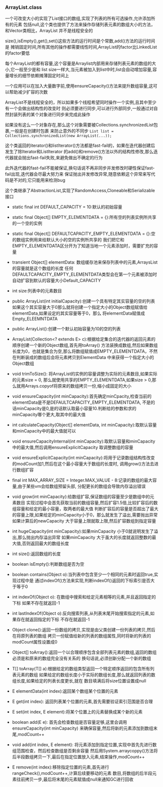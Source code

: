 ### ArrayList.class
一个可改变大小的实现了List接口的数组,实现了列表的所有可选操作,允许添加所有的元素
包括null,这个类也提供了方法来操作存储列表元素的数组大小的方法，和Vector类相比，ArrayList
并不是线程安全的

size(),isEmpty(),get(),set()这些方法的运行时间是个常数,add()方法的运行时间是
摊销固定时间,所有其他的操作都需要线性时间,ArrayList的factor比LinkedList的factor要低

每个ArrayList的都有容量,这个容量是Arraylist内部用来存储列表元素的数组的大小,它一般至少是和
list size一样大,当元素被加入到list中时,list会自动增加容量,容量增长的细节依赖摊薄固定时间上

一个应用可以在加入大量数字前,使用ensureCapacity()方法来提升数组容量,这可以帮助减少扩容的次数

ArrayList不是线程安全的，所以如果多个线程希望同时操作一个实例,且其中至少有一个会做出结构性的改变时
则必须要进行同步,可以进行外部同步,一般通过对自然封装列表的某个对象进行同步来完成此操作

如果没有这么一个对象存在,那么这个对象需要被Collections.synchronizedList包裹,一般是在创建时包裹
来防止意外的不同步 `List list = Collections.synchronizedList(new ArrayList(...));`

这个类返回的iterator()和listIterator()方法都是fast-fail的，如果在迭代器创建后发生了除Iterator和ListIterator
的add()和remove()方法以外的结构性修改,那么迭代器就会抛出fast-fail失败,来避免做出不确定的行为

此外迭代器的fast-fail不能被保证,换句话说不再非同步并发修改时硬性保证fast-fail出现,迭代器会尽最大努力来
保证抛出并发修改异常,随意依赖这个异常来写代码是不对的,它只能用来检测bug

这个类继承了AbstractionList,实现了RandomAccess,Cloneable和Serializable接口

* static final int DEFAULT_CAPACITY = 10:默认的初始容量

* static final Object[] EMPTY_ELEMENTDATA = {}:所有空的列表实例所共享的一个空的实例

* static final Object[] DEFAULTCAPACITY_EMPTY_ELEMENTDATA = {}:空的数组实例用来给默认大小的空的实例所共享的
我们把它和EMPTY_ELEMENTDATA区分开为了知道当地一个元素添加时，需要扩充的容量

* transient Object[] elementData: 数组缓存池来保存列表中的元素,ArraysList的容量就是这个数组的长度
任何DEFAULTCAPACITY_EMPTY_ELEMENTDATA类型会在第一个元素被添加时自动扩容到默认的容量大小Default_CAPACITY

* int size:列表中的元素数目

* public ArrayList(int initialCapacity):创建一个具有特定其实容量的空的列表
如果这个其实容量大于0那么就将创建一个指定大小的Object数组赋值给elementData,如果设定的其实容量等于0，那么
将elementData赋值成Empty_ELEEMNTDATA

* public ArrayList():创建一个默认初始容量为10的空的列表

* ArrayList(Collection<? extends E> c):根据给定集合的迭代器的返回元素的顺序创建一个新的Object数组,首先用toArray()
方法装换成数组,然后如果数组长度为0，也就是集合为空,那么将数组赋值成EMPTY_ELEMENTDATA，不然在判断装成的数组后会将元素拷贝到ElementData
中来获得一个指定大小的Object数组

* void trimToSize(): 将ArrayList的实例的容量调整为实际的元素数目,如果实际的元素size = 0,
那么就使用共享的EMPTY_ELEMENTDATA,如果size > 0,那么就用Arrays.copyof将原来的数组拷贝一份,缩小成固定的大小

* void ensureCapacity(int minCapacity):首先确定minCpacity,检查当前的elementData是不是DEFAULTCAPACITY_EMPTY_ELEMENTDATA,
不是的话minCapacity是0,是的话默认取最小容量10.判断给的参数和求的minCapacity哪个更大,取其中的最大值

* int calculateCapacity(Object[] elementData, int minCapacity):取默认容量和minCapacity中的最大值就可以

* void ensureCapacityInternal(int minCapacity):取默认容量和minCapacity中的最大值,然后调用ensureExplicitCapacity
取调整数组的容量

* void ensureExplicitCapacity(int minCapacity):将用于记录数组结构性改变的modCount加1,然后在这个最小容量大于数组的长度时,
调用grow()方法去进行数组扩容

* final int MAX_ARRAY_SIZE = Integer.MAX_VALUE - 8:记录的数组的最大容量,由于某些vm会给数组预留头部,
分配更长的数组会导致内存溢出错误

*  void grow(int minCapacity):给数组扩容,保证数组的容量至少是数组中的元素数目
实现过程中会首先获取当前的数组容量,然后扩容1.5倍,比较扩容后的数组容量和给定的最小容量，取两者的最大值
判断扩容后的容量是否超出了最大的容量上限,如果给定的minCapacity小于0，那么就发生了溢出,需要抛出异常
如果计算后的newCapacity 大于容量上限就取上限,然后扩容数组到指定容量

* int hugeCapacity(int minCapacity):如果minCapacity 小于0就说明发生了溢出,那么抛出内存溢出异常
如果minCapacity 大于虽大的长度就返回整数的最大值,否则返回最大的数组长度

* int size():返回数组的长度

* boolean isEmpty():判断数组是否为空

* boolean contains(Object o):当列表中包含至少一个相同的元素时返回true,实现过程中是
通过indexOf()方法来实现,判断indexOf()返回的下标索引是否大于等于0

* int indexOf(Object o): 在数组中搜索和给定元素相等的元素,并且返回指定的下标
如果不存在就返回-1

* int lastIndexOf(Object o):反向搜索列表,从列表末尾开始搜索指定的元素,如果存在就返回指定的下标
不存在就返回-1

* Object clone():返回一份数组的拷贝,实现是由父类创建一份列表的拷贝,然后在将原列表的数组
拷贝一份赋值给新的列表的数组属性,同时将新的列表的modCount属性设置成0

* Object[] toArray():返回一个以合理顺序包含全部列表元素的数组,返回的数组必须是和原来的数组完全没有关系的
换句话说,必须创新分配一个新的数组

* T[] toArray(T[] a):根据给定的数组类型返回一个特定顺序返回的包含所有列表元素的数组
如果给定的数组长度小于实际的数组长度,那么就返回列表的数组长度,如果给定的列表长度更长,就在
数目填满后将size位置设置成null

* E elementData(int index):返回某个数组某个位置的元素
* E get(int index): 返回列表某个位置的元素,首先需要验证索引范围是否合理
* E set(int index, E element):将某个位置上的元素替换成某个新的元素
* boolean add(E e): 首先会检查数组是否容量足够,这里会调用ensureCapacity(int minCapacity)
来确保容量,然后将新的元素添加到数组末尾,modCount++

* void add(int index, E element): 将元素添加到指定位置,实现中首先先进行数组范围检查，然后检查数组是否剩余容量
然后用System.arraycoppy()方法将后半段数组拷贝一下,最后在指定位置放入元素,结束操作,modCount++

* E remove(int index):移除指定位置的元素,首先进行rangeCheck(),modCount++,计算后续要移动的元素
数目,将数组的后半段元素往前拷贝一步,最后将末尾的元素赋值成null来通知GC进行回收

